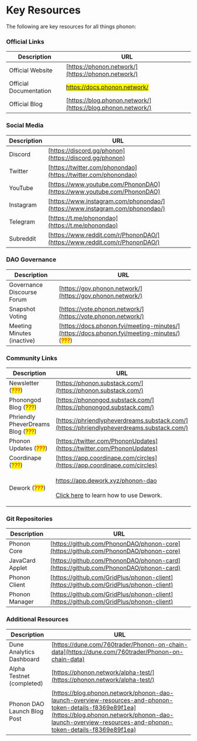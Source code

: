 # Key Resources

The following are key resources for all things phonon:

### **Official Links**

| Description            | URL                                                           |
| ---------------------- | ------------------------------------------------------------- |
| Official Website       | [https://phonon.network/](https://phonon.network/)            |
| Official Documentation | <mark style="color:red;">https://docs.phonon.network/</mark>  |
| Official Blog          | [https://blog.phonon.network/](https://blog.phonon.network/)  |

### Social Media

| Description | URL                                                                          |
| ----------- | ---------------------------------------------------------------------------- |
| Discord     | [https://discord.gg/phonon](https://discord.gg/phonon)                       |
| Twitter     | [https://twitter.com/phonondao](https://twitter.com/phonondao)               |
| YouTube     | [https://www.youtube.com/PhononDAO](https://www.youtube.com/PhononDAO)       |
| Instagram   | [https://www.instagram.com/phonondao/](https://www.instagram.com/phonondao/) |
| Telegram    | [https://t.me/phonondao](https://t.me/phonondao)                             |
| Subreddit   | [https://www.reddit.com/r/PhononDAO/](https://www.reddit.com/r/PhononDAO/)   |

### **DAO Governance**

| Description                | URL                                                                                                                        |
| -------------------------- | -------------------------------------------------------------------------------------------------------------------------- |
| Governance Discourse Forum | [https://gov.phonon.network/](https://gov.phonon.network/)                                                                 |
| Snapshot Voting            | [https://vote.phonon.network/](https://vote.phonon.network/)                                                               |
| Meeting Minutes (inactive) | [https://docs.phonon.fyi/meeting-minutes/](https://docs.phonon.fyi/meeting-minutes/) (<mark style="color:red;">???</mark>) |

### Community Links

| Description                                                       | URL                                                                                                                                                                                                                                             |
| ----------------------------------------------------------------- | ----------------------------------------------------------------------------------------------------------------------------------------------------------------------------------------------------------------------------------------------- |
| Newsletter (<mark style="color:red;">???</mark>)                  | [https://phonon.substack.com/](https://phonon.substack.com/)                                                                                                                                                                                    |
| Phonongod Blog (<mark style="color:red;">???</mark>)              | [https://phonongod.substack.com/](https://phonongod.substack.com/)                                                                                                                                                                              |
| Phriendly PheverDreams Blog (<mark style="color:red;">???</mark>) | [https://phriendlypheverdreams.substack.com/](https://phriendlypheverdreams.substack.com/)                                                                                                                                                      |
| Phonon Updates (<mark style="color:red;">???</mark>)              | [https://twitter.com/PhononUpdates](https://twitter.com/PhononUpdates)                                                                                                                                                                          |
| Coordinape (<mark style="color:red;">???</mark>)                  | [https://app.coordinape.com/circles](https://app.coordinape.com/circles)                                                                                                                                                                        |
| Dework (<mark style="color:red;">???</mark>)                      | <p><a href="https://app.dework.xyz/phonon-dao">https://app.dework.xyz/phonon-dao</a><br><br><a href="https://www.youtube.com/playlist?list=PLTd6GTBRQoEg3ej1jn0mjTF_N96N74aqU">Click here</a> <strong></strong> to learn how to use Dework.</p> |

### Git Repositories

| Description     | URL                                                                                    |
| --------------- | -------------------------------------------------------------------------------------- |
| Phonon Core     | [https://github.com/PhononDAO/phonon-core](https://github.com/PhononDAO/phonon-core)   |
| JavaCard Applet | [https://github.com/PhononDAO/phonon-card](https://github.com/PhononDAO/phonon-card)   |
| Phonon Client   | [https://github.com/GridPlus/phonon-client](https://github.com/GridPlus/phonon-client) |
| Phonon Manager  | [https://github.com/GridPlus/phonon-client](https://github.com/GridPlus/phonon-client) |

### Additional Resources

| Description                 | URL                                                                                                                                                                                                              |
| --------------------------- | ---------------------------------------------------------------------------------------------------------------------------------------------------------------------------------------------------------------- |
| Dune Analytics Dashboard    | [https://dune.com/760trader/Phonon-on-chain-data](https://dune.com/760trader/Phonon-on-chain-data)                                                                                                               |
| Alpha Testnet (completed)   | [https://phonon.network/alpha-test/](https://phonon.network/alpha-test/)                                                                                                                                         |
| Phonon DAO Launch Blog Post | [https://blog.phonon.network/phonon-dao-launch-overview-resources-and-phonon-token-details-f8369e89f1ea](https://blog.phonon.network/phonon-dao-launch-overview-resources-and-phonon-token-details-f8369e89f1ea) |
